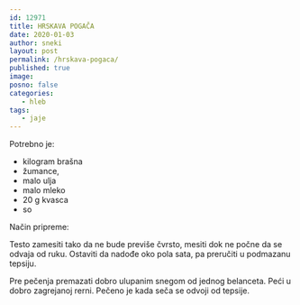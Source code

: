 ```yaml
---
id: 12971
title: HRSKAVA POGAČA
date: 2020-01-03
author: sneki
layout: post
permalink: /hrskava-pogaca/
published: true
image: 
posno: false
categories:
   - hleb
tags:
   - jaje
---
```

Potrebno je:

* kilogram brašna 
* žumance, 
* malo ulja
* malo mleko
* 20 g kvasca 
* so

Način pripreme:

Testo zamesiti tako da ne bude previše čvrsto, mesiti dok ne počne da se odvaja od ruku. Ostaviti da nadođe oko pola sata, pa preručiti u podmazanu tepsiju.

Pre pečenja premazati dobro ulupanim snegom od jednog belanceta. Peći u dobro zagrejanoj rerni. Pečeno je kada seča se odvoji od tepsije.
  

